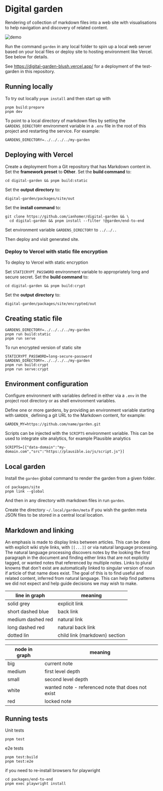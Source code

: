 # Digital garden

Rendering of collection of markdown files into a web site with visualisations to
help navigation and discovery of related content.

![demo](docs/images/demo.gif)

Run the command `garden` in any local folder to spin up a local web server based
on your local files or deploy site to hosting environment like Vercel. See below
for details.

See <https://digital-garden-blush.vercel.app/> for a deployment of the
test-garden in this repository.

## Running locally

To try out locally `pnpm install` and then start up with

    pnpm build:prepare
    pnpm dev

To point to a local directory of markdown files by setting the
`GARDENS_DIRECTORY` environment variable in a `.env` file in the root of this
project and restarting the service. For example:

    GARDENS_DIRECTORY=../../../../my-garden

## Deploying with Vercel

Create a deployment from a Git repository that has Markdown content in. Set the
**framework preset** to **Other**. Set the **build command** to:

    cd digital-garden && pnpm build:static

Set the **output directory** to:

    digital-garden/packages/site/out

Set the **install command** to:

    git clone https://github.com/ianhomer/digital-garden && \
      cd digital-garden && pnpm install --filter !@garden/end-to-end

Set environment variable `GARDENS_DIRECTORY` to `../../..`

Then deploy and visit generated site.

### Deploy to Vercel with static file encryption

To deploy to Vercel with static encryption

Set `STATICRYPT_PASSWORD` environment variable to appropriately long and secure
secret. Set the **build command** to:

    cd digital-garden && pnpm build:crypt

Set the **output directory** to:

    digital-garden/packages/site/encrypted/out

## Creating static file

    GARDENS_DIRECTORY=../../../../my-garden
    pnpm run build:static
    pnpm run serve

To run encrypted version of static site

    STATICRYPT_PASSWORD=long-secure-password
    GARDENS_DIRECTORY=../../../../my-garden
    pnpm run build:crypt
    pnpm run serve:crypt

## Environment configuration

Configure environment with variables defined in either via a `.env` in the
project root directory or as shell environment variables.

Define one or more gardens, by providing an environment variable starting with
`GARDEN_` defining a git URL to the Markdown content, for example:

    GARDEN_MY=https://github.com/name/garden.git

Scripts can be injected with the `SCRIPTS` environment variable. This can be
used to integrate site analytics, for example Plausible analytics

    SCRIPTS=[{"data-domain":"my-domain.com","src":"https://plausible.io/js/script.js"}]

## Local garden

Install the `garden` global command to render the garden from a given folder.

    cd packages/site
    pnpm link --global

And then in any directory with markdown files in run `garden`.

Create the directory `~/.local/garden/meta` if you wish the garden meta JSON
files to be stored in a central local location.

## Markdown and linking

An emphasis is made to display links between articles. This can be done
with explicit wiki style links, with `[[...]]` or via natural language
processing. The natural language processing discovers notes by the looking the
first paragraph in the document and finding either links that are not explicitly
tagged, or wanted notes that referenced by multiple notes. Links to plural
knowns that don't exist are automatically linked to singular version of noun if
article of that name does exist. The goal of this is to find useful and
related content, inferred from natural language. This can help find patterns we
did not expect and help guide decisions we may wish to make.

| line in graph     | meaning                       |
| ----------------- | ----------------------------- |
| solid grey        | explicit link                 |
| short dashed blue | back link                     |
| medium dashed red | natural link                  |
| long dashed red   | natural back link             |
| dotted lin        | child link (markdown) section |

| node in graph | meaning                                           |
| ------------- | ------------------------------------------------- |
| big           | current note                                      |
| medium        | first level depth                                 |
| small         | second level depth                                |
| white         | wanted note - referenced note that does not exist |
| red           | locked note                                       |

## Running tests

Unit tests

    pnpm test

e2e tests

    pnpm test:build
    pnpm test:e2e

if you need to re-install browsers for playwright

    cd packages/end-to-end
    pnpm exec playwright install
